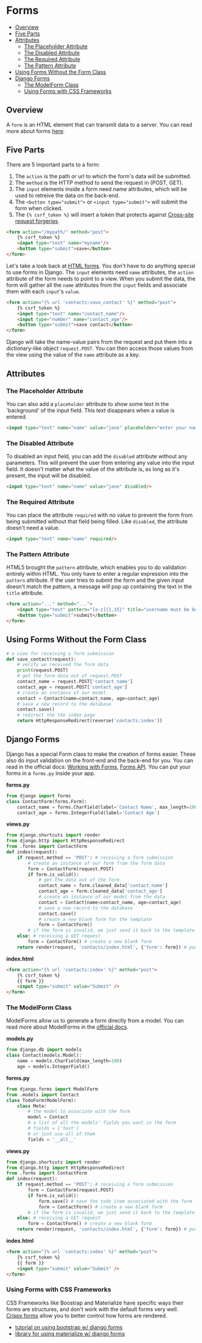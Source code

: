 

# Forms

- [Overview](#overview)
- [Five Parts](#five-parts)
- [Attributes](#attributes)
  - [The Placeholder Attribute](#the-placeholder-attribute)
  - [The Disabled Attribute](#the-disabled-attribute)
  - [The Required Attribute](#the-required-attribute)
  - [The Pattern Attribute](#the-pattern-attribute)
- [Using Forms Without the Form Class](#using-forms-without-the-form-class)
- [Django Forms](#django-forms)
  - [The ModelForm Class](#the-modelform-class)
  - [Using Forms with CSS Frameworks](#using-forms-with-css-frameworks)




## Overview

A `form` is an HTML element that can transmit data to a server. You can read more about forms [here](https://developer.mozilla.org/en-US/docs/Learn/HTML/Forms/Your_first_HTML_form).




## Five Parts

There are 5 important parts to a form:

1. The `action` is the path or url to which the form's data will be submitted.
2. The `method` is the HTTP method to send the request in (POST, GET).
3. The `input` elements inside a form need name attributes, which will be used to retreive the data on the back-end.
4. The `<button type="submit">` or `<input type="submit">` will submit the form when clicked.
5. The `{% csrf_token %}` will insert a token that protects against [Cross-site request forgeries](https://en.wikipedia.org/wiki/Cross-site_request_forgery).

```html
<form action="/mypath/" method="post">
    {% csrf_token %}
    <input type="text" name="myname"/>
    <button type="submit">save</button>
</form>
```

Let's take a look back at [HTML forms](../../2%20HTML+CSS/docs/03%20-%20HTML%20Forms.md). You don't have to do anything special to use forms in Django. The `input` elements need `name` attributes, the `action` attribute of the form needs to point to a view. When you submit the data, the form will gather all the `name` attributes from the `input` fields and associate them with each `input`'s `value`.

```html
<form action="{% url 'contacts:save_contact' %}" method="post">
    {% csrf_token %}
    <input type="text" name="contact_name"/>
    <input type="number" name="contact_age"/>
    <button type="submit">save contact</button>
</form>
```

Django will take the name-value pairs from the request and put them into a dictionary-like object `request.POST`. You can then access those values from the view using the value of the `name` attribute as a key.


## Attributes

### The Placeholder Attribute

You can also add a `placeholder` attribute to show some text in the 'background' of the input field. This text disappears when a value is entered.

```html
<input type="text" name="name" value="jane" placeholder="enter your name"/>
```

### The Disabled Attribute

To disabled an input field, you can add the `disabled` attribute without any parameters. This will prevent the user from entering any value into the input field. It doesn't matter what the value of the attribute is, as long as it's present, the input will be disabled.

```html
<input type="text" name="name" value="jane" disabled/>
```

### The Required Attribute

You can place the attribute `required` with no value to prevent the form from being submitted without that field being filled. Like `disabled`, the attribute doesn't need a value.

```html
<input type="text" name="name" required/>
```


### The Pattern Attribute

HTML5 brought the `pattern` attribute, which enables you to do validation entirely within HTML. You only have to enter a regular expression into the `pattern` attribute. If the user tries to submit the form and the given input doesn't match the pattern, a message will pop up containing the text in the `title` attribute.

```html
<form action="..." method="...">
    <input type="text" pattern="[a-z]{1,15}" title="username must be between 1 and 15 characters, all lowercase" required/>
    <button type="submit">submit</button>
</form>
```

## Using Forms Without the Form Class



```python
# a view for receiving a form submission
def save_contact(request):
    # verify we received the form data
    print(request.POST)
    # get the form data out of request.POST
    contact_name = request.POST['contact_name']
    contact_age = request.POST['contact_age']
    # create an instance of our model
    contact = Contact(name=contact_name, age=contact_age)
    # save a new record to the database
    contact.save()
    # redirect the the index page
    return HttpResponseRedirect(reverse('contacts:index'))
```

## Django Forms

Django has a special Form class to make the creation of forms easier. These also do input validation on the front-end and the back-end for you. You can read in the official docs: [Working with Forms](https://docs.djangoproject.com/en/3.1/topics/forms/), [Forms API](https://docs.djangoproject.com/en/3.1/ref/forms/api/#django.forms.Form). You can put your forms in a `forms.py` inside your app.


**forms.py**
```python
from django import forms
class ContactForm(forms.Form):
    contact_name = forms.CharField(label='Contact Name', max_length=100)
    contact_age = forms.IntegerField(label='Contact Age')
```

**views.py**
```python
from django.shortcuts import render
from django.http import HttpResponseRedirect
from .forms import ContactForm
def index(request):
    if request.method == 'POST': # receiving a form submission
        # create an instance of our form from the form data
        form = ContactForm(request.POST)
        if form.is_valid():
            # get the data out of the form
            contact_name = form.cleaned_data['contact_name']
            contact_age = form.cleaned_data['contact_age']
            # create an instance of our model from the data
            contact = Contact(name=contact_name, age=contact_age)
            # save a new record to the database
            contact.save()
            # create a new blank form for the template
            form = ContactForm()
        # if the form is invalid, we just send it back to the template
    else: # receiving a GET request
        form = ContactForm() # create a new blank form
    return render(request, 'contacts/index.html', {'form': form}) # pass the form to the template
```

**index.html**
```html
<form action="{% url 'contacts:index' %}" method="post">
    {% csrf_token %}
    {{ form }}
    <input type="submit" value="Submit" />
</form>
```


### The ModelForm Class

ModelForms allow us to generate a form directly from a model. You can read more about ModelForms in the [official docs](https://docs.djangoproject.com/en/3.1/topics/forms/modelforms/).

**models.py**
```python
from django.db import models
class Contact(models.Model):
    name = models.CharField(max_length=100)
    age = models.IntegerField()
```

**forms.py**
```python
from django.forms import ModelForm
from .models import Contact
class TodoForm(ModelForm):
    class Meta:
        # the model to associate with the form
        model = Contact
        # a list of all the models' fields you want in the form
        # fields = ['text']
        # or just use all of them
        fields = '__all__'
```

**views.py**
```python
from django.shortcuts import render
from django.http import HttpResponseRedirect
from .forms import ContactForm
def index(request):
    if request.method == 'POST': # receiving a form submission
        form = ContactForm(request.POST)
        if form.is_valid():
            form.save() # save the todo item associated with the form
            form = ContactForm() # create a new blank form
        # if the form is invalid, we just send it back to the template
    else: # receiving a GET request
        form = ContactForm() # create a new blank form
    return render(request, 'contacts/index.html', {'form': form}) # pass the form to the template
```

**index.html**
```html
<form action="{% url 'contacts:index' %}" method="post">
    {% csrf_token %}
    {{ form }}
    <input type="submit" value="Submit" />
</form>
```

### Using Forms with CSS Frameworks

CSS Frameworks like Boostrap and Materialize have specific ways their forms are structures, and don't work with the default forms very well. [Crispy forms](https://django-crispy-forms.readthedocs.io/en/latest/) allow you to better control how forms are rendered.

- [tutorial on using bootstrap w/ django forms](https://simpleisbetterthancomplex.com/tutorial/2018/08/13/how-to-use-bootstrap-4-forms-with-django.html)
- [library for using materialize w/ django forms](https://pypi.org/project/crispy-forms-materialize/)
